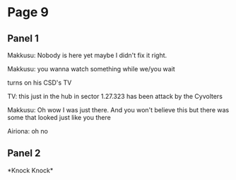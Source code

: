 # Page 9
## Panel 1
Makkusu: Nobody is here yet maybe I didn't fix it right.

 Makkusu: you wanna watch something while we/you wait

 turns on his CSD's TV 

 TV: this just in the hub in sector 1.27.323 has been attack by the Cyvolters
 
Makkusu: Oh wow I was just there. And you won't believe this but there was some that looked just like you there

Airiona: oh no 

## Panel 2
\*Knock Knock\*